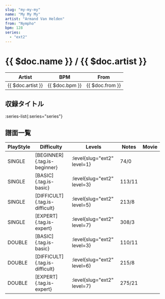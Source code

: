 ```yaml
---
slug: "my-my-my"
name: "My My My"
artist: "Armand Van Helden"
from: "Nympho"
bpm: 128
series:
  - "ext2"
---
```


# {{ $doc.name }} / {{ $doc.artist }}

|Artist|BPM|From|
|------|---|----|
|{{ $doc.artist }}|{{ $doc.bpm }}|{{ $doc.from }}|

## 収録タイトル

:series-list{:series="series"}

## 譜面一覧

|PlayStyle|Difficulty|Levels|Notes|Movie|
|---------|----------|------|-----|-----|
|SINGLE|[BEGINNER]{.tag.is-beginner}|:level{slug="ext2" level=1}|74/0||
|SINGLE|[BASIC]{.tag.is-basic}|:level{slug="ext2" level=3}|113/11||
|SINGLE|[DIFFICULT]{.tag.is-difficult}|:level{slug="ext2" level=5}|213/8||
|SINGLE|[EXPERT]{.tag.is-expert}|:level{slug="ext2" level=7}|308/3||
|DOUBLE|[BASIC]{.tag.is-basic}|:level{slug="ext2" level=3}|110/11||
|DOUBLE|[DIFFICULT]{.tag.is-difficult}|:level{slug="ext2" level=6}|215/8||
|DOUBLE|[EXPERT]{.tag.is-expert}|:level{slug="ext2" level=7}|275/21||
